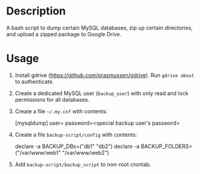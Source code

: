 # Description

A bash script to dump certain MySQL databases, zip up certain directories, and upload a zipped package to Google Drive.

# Usage 

1. Install gdrive (https://github.com/prasmussen/gdrive). Run `gdrive about` to authenticate.

2. Create a dedicated MySQL user (`backup_user`) with only read and lock permissions for all databases.

3. Create a file `~/.my.cnf` with contents:

	[mysqldump]
	user=<special backup user>
	password=<special backup user's password>

4. Create a file `backup-script/config` with contents:

	declare -a BACKUP_DBs=("db1" "db2")
	declare -a BACKUP_FOLDERS=("/var/www/web1" "/var/www/web2")

5. Add `backup-script/backup_script` to non-root crontab.
